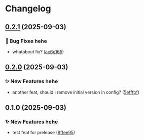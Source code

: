 # Changelog

## [0.2.1](https://github.com/PTPhongKMF/test-repo/compare/Test-prelease-v0.2.0...Test-prelease-v0.2.1) (2025-09-03)


### 🐛 Bug Fixes hehe

* whatabout fix? ([ac6e165](https://github.com/PTPhongKMF/test-repo/commit/ac6e16522fe374d596dfb4985da402f10a3640b6))

## [0.2.0](https://github.com/PTPhongKMF/test-repo/compare/Test-prelease-v0.1.0...Test-prelease-v0.2.0) (2025-09-03)


### ✨ New Features hehe

* another feat, should i remove initial version in config? ([5efffbf](https://github.com/PTPhongKMF/test-repo/commit/5efffbf81af3ed0ae5859e1f27bc1285e9373659))

## 0.1.0 (2025-09-03)


### ✨ New Features hehe

* test feat for prelease ([9ffee95](https://github.com/PTPhongKMF/test-repo/commit/9ffee95c4b6f287f4a218bf9271500b4bb7a4361))
